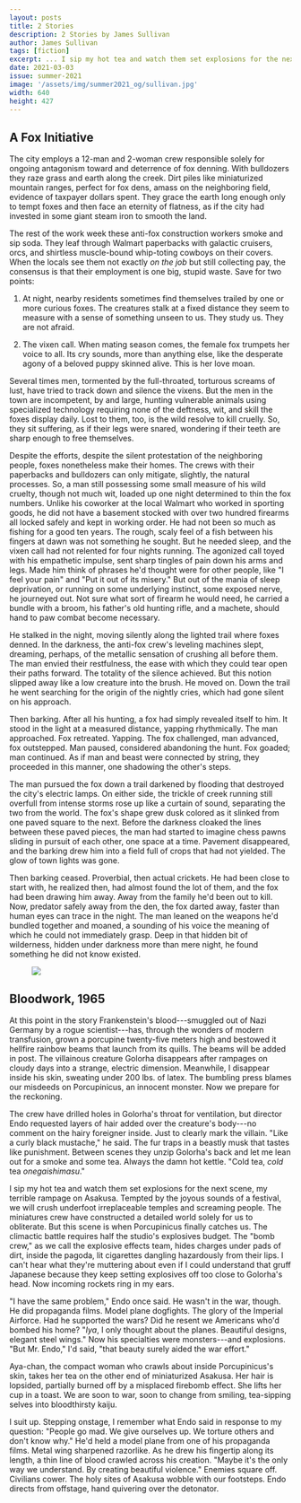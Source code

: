 ```yaml
---
layout: posts
title: 2 Stories
description: 2 Stories by James Sullivan
author: James Sullivan
tags: [fiction]
excerpt: ... I sip my hot tea and watch them set explosions for the next scene, my terrible rampage on Asakusa ...
date: 2021-03-03
issue: summer-2021
image: '/assets/img/summer2021_og/sullivan.jpg'
width: 640
height: 427
---
```


## A Fox Initiative

The city employs a 12-man and 2-woman crew responsible solely for
ongoing antagonism toward and deterrence of fox denning. With bulldozers
they raze grass and earth along the creek. Dirt piles like miniaturized
mountain ranges, perfect for fox dens, amass on the neighboring field,
evidence of taxpayer dollars spent. They grace the earth long enough
only to tempt foxes and then face an eternity of flatness, as if the
city had invested in some giant steam iron to smooth the land.

The rest of the work week these anti-fox construction workers smoke and
sip soda. They leaf through Walmart paperbacks with galactic cruisers,
orcs, and shirtless muscle-bound whip-toting cowboys on their covers.
When the locals see them not exactly *on the job* but still collecting
pay, the consensus is that their employment is one big, stupid waste.
Save for two points:

1.  At night, nearby residents sometimes find themselves trailed by one
    or more curious foxes. The creatures stalk at a fixed distance they
    seem to measure with a sense of something unseen to us. They study
    us. They are not afraid.

2.  The vixen call. When mating season comes, the female fox trumpets
    her voice to all. Its cry sounds, more than anything else, like the
    desperate agony of a beloved puppy skinned alive. This is her love
    moan.

Several times men, tormented by the full-throated, torturous screams of
lust, have tried to track down and silence the vixens. But the men in
the town are incompetent, by and large, hunting vulnerable animals using
specialized technology requiring none of the deftness, wit, and skill
the foxes display daily. Lost to them, too, is the wild resolve to kill
cruelly. So, they sit suffering, as if their legs were snared, wondering
if their teeth are sharp enough to free themselves.

Despite the efforts, despite the silent protestation of the neighboring
people, foxes nonetheless make their homes. The crews with their
paperbacks and bulldozers can only mitigate, slightly, the natural
processes. So, a man still possessing some small measure of his wild
cruelty, though not much wit, loaded up one night determined to thin the
fox numbers. Unlike his coworker at the local Walmart who worked in
sporting goods, he did not have a basement stocked with over two hundred
firearms all locked safely and kept in working order. He had not been so
much as fishing for a good ten years. The rough, scaly feel of a fish
between his fingers at dawn was not something he sought. But he needed
sleep, and the vixen call had not relented for four nights running. The
agonized call toyed with his empathetic impulse, sent sharp tingles of
pain down his arms and legs. Made him think of phrases he'd thought were
for other people, like "I feel your pain" and "Put it out of its
misery." But out of the mania of sleep deprivation, or running on some
underlying instinct, some exposed nerve, he journeyed out. Not sure what
sort of firearm he would need, he carried a bundle with a broom, his
father's old hunting rifle, and a machete, should hand to paw combat
become necessary.

He stalked in the night, moving silently along the lighted trail where
foxes denned. In the darkness, the anti-fox crew's leveling machines
slept, dreaming, perhaps, of the metallic sensation of crushing all
before them. The man envied their restfulness, the ease with which they
could tear open their paths forward. The totality of the silence
achieved. But this notion slipped away like a low creature into the
brush. He moved on. Down the trail he went searching for the origin of
the nightly cries, which had gone silent on his approach.

Then barking. After all his hunting, a fox had simply revealed itself to
him. It stood in the light at a measured distance, yapping rhythmically.
The man approached. Fox retreated. Yapping. The fox challenged, man
advanced, fox outstepped. Man paused, considered abandoning the hunt.
Fox goaded; man continued. As if man and beast were connected by string,
they proceeded in this manner, one shadowing the other's steps.

The man pursued the fox down a trail darkened by flooding that destroyed
the city's electric lamps. On either side, the trickle of creek running
still overfull from intense storms rose up like a curtain of sound,
separating the two from the world. The fox's shape grew dusk colored as
it slinked from one paved square to the next. Before the darkness
cloaked the lines between these paved pieces, the man had started to
imagine chess pawns sliding in pursuit of each other, one space at a
time. Pavement disappeared, and the barking drew him into a field full
of crops that had not yielded. The glow of town lights was gone.

Then barking ceased. Proverbial, then actual crickets. He had been close
to start with, he realized then, had almost found the lot of them, and
the fox had been drawing him away. Away from the family he'd been out to
kill. Now, predator safely away from the den, the fox darted away,
faster than human eyes can trace in the night. The man leaned on the
weapons he'd bundled together and moaned, a sounding of his voice the
meaning of which he could not immediately grasp. Deep in that hidden bit
of wilderness, hidden under darkness more than mere night, he found
something he did not know existed.

<figure class="my-5 py-3">
  <img src="{{ '/assets/img/seperator.png' | prepend: site.baseurl }}" class="d-block" style="max-height:15px;" />
</figure>

## Bloodwork, 1965

At this point in the story Frankenstein's blood---smuggled out of Nazi
Germany by a rogue scientist---has, through the wonders of modern
transfusion, grown a porcupine twenty-five meters high and bestowed it
hellfire rainbow beams that launch from its quills. The beams will be
added in post. The villainous creature Golorha disappears after rampages
on cloudy days into a strange, electric dimension. Meanwhile, I
disappear inside his skin, sweating under 200 lbs. of latex. The
bumbling press blames our misdeeds on Porcupinicus, an innocent monster.
Now we prepare for the reckoning.

The crew have drilled holes in Golorha's throat for ventilation, but
director Endo requested layers of hair added over the creature's
body---no comment on the hairy foreigner inside. Just to clearly mark
the villain. "Like a curly black mustache," he said. The fur traps in a
beastly musk that tastes like punishment. Between scenes they unzip
Golorha's back and let me lean out for a smoke and some tea. Always the
damn hot kettle. "Cold tea, *cold* tea *onegaishimasu*."

I sip my hot tea and watch them set explosions for the next scene, my
terrible rampage on Asakusa. Tempted by the joyous sounds of a festival,
we will crush underfoot irreplaceable temples and screaming people. The
miniatures crew have constructed a detailed world solely for us to
obliterate. But this scene is when Porcupinicus finally catches us. The
climactic battle requires half the studio's explosives budget. The "bomb
crew," as we call the explosive effects team, hides charges under pads
of dirt, inside the pagoda, lit cigarettes dangling hazardously from
their lips. I can't hear what they're muttering about even if I could
understand that gruff Japanese because they keep setting explosives off
too close to Golorha's head. Now incoming rockets ring in my ears.

"I have the same problem," Endo once said. He wasn't in the war, though.
He did propaganda films. Model plane dogfights. The glory of the
Imperial Airforce. Had he supported the wars? Did he resent we Americans
who'd bombed his home? "*Iya*, I only thought about the planes.
Beautiful designs, elegant steel wings." Now his specialties were
monsters---and explosions. "But Mr. Endo," I'd said, "that beauty surely
aided the war effort."

Aya-chan, the compact woman who crawls about inside Porcupinicus's skin,
takes her tea on the other end of miniaturized Asakusa. Her hair is
lopsided, partially burned off by a misplaced firebomb effect. She lifts
her cup in a toast. We are soon to war, soon to change from smiling,
tea-sipping selves into bloodthirsty kaiju.

I suit up. Stepping onstage, I remember what Endo said in response to my
question: "People go mad. We give ourselves up. We torture others and
don't know why." He'd held a model plane from one of his propaganda
films. Metal wing sharpened razorlike. As he drew his fingertip along
its length, a thin line of blood crawled across his creation. "Maybe
it's the only way we understand. By creating beautiful violence."
Enemies square off. Civilians cower. The holy sites of Asakusa wobble
with our footsteps. Endo directs from offstage, hand quivering over the
detonator.

